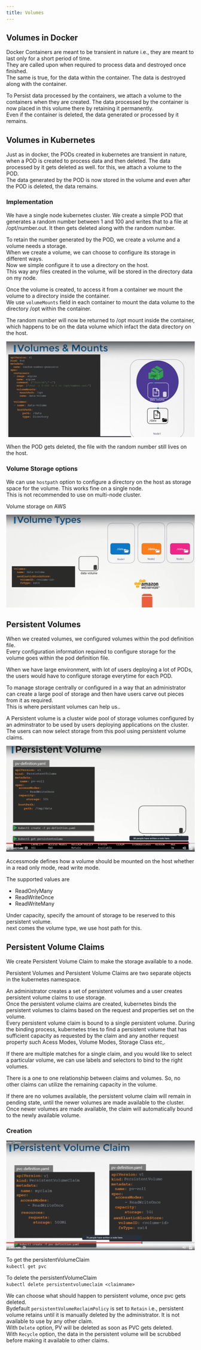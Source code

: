 ```yaml
---
title: Volumes
---
```


## Volumes in Docker

Docker Containers are meant to be transient in nature i.e., they are meant to last only for a short period of time.  
They are called upon when required to process data and destroyed once finished.  
The same is true, for the data within the container. The data is destroyed along with the container.  

To Persist data processed by the containers, we attach a volume to the containers when they are created. The data processed by the container is now placed in this volume there by retaining it permanently.   
Even if the container is deleted, the data generated or processed by it remains.  

## Volumes in Kubernetes

Just as in docker, the PODs created in kubernetes are transient in nature, when a POD is created to process data and then deleted. The data processed by it gets deleted as well. for this, we attach a volume to the POD.   
The data generated by the POD is now stored in the volume and even after the POD is deleted, the data remains. 

### Implementation

We have a single node kubernetes cluster. We create a simple POD that generates a random number between 1 and 100 and writes that to a file at /opt/number.out. It then gets deleted along with the random number.  

To retain the number generated by the POD, we create a volume and a volume needs a storage.  
When we create a volume, we can choose to configure its storage in different ways.  
Now we simple configure it to use a directory on the host.  
This way any files created in the volume, will be stored in the directory data on my node.   

Once the volume is created, to access it from a container we mount the volume to a directory inside the container.  
We use `volumeMounts` field in each container to mount the data volume to the directory /opt within the container. 

The random number will now be returned to /opt mount inside the container, which happens to be on the data volume which infact the data directory on the host.  

![volumes](./Screens/volumes.png)

When the POD gets deleted, the file with the random number still lives on the host.  

### Volume Storage options

We can use `hostpath` option to configure a directory on the host as storage space for the volume. This works fine on a single node.  
This is not recommended to use on multi-node cluster.  

Volume storage on AWS 

![volume-AWS](./Screens/volume-AWS.png)

## Persistent Volumes  

When we created volumes, we configured volumes within the pod definition file.  
Every configuration information required to configure storage for the volume goes within the pod definition file.  

When we have large environment, with lot of users deploying a lot of PODs, the users would have to configure storage everytime for each POD. 

To manage storage centrally or configured in a way that an administrator can create a large pool of storage and then have users carve out pieces from it as required.  
This is where persistant volumes can help us..  

A Persistent volume is a cluster wide pool of storage volumes configured by an adminstrator to be used by users deploying applications on the cluster.    
The users can now select storage from this pool using persistent volume claims.   

![per-volume](./Screens/per-volumes.png)

Accessmode defines how a volume should be mounted on the host whether in a read only mode, read write mode.   

The supported values are   

* ReadOnlyMany
* ReadWriteOnce
* ReadWriteMany  

Under capacity, specify the amount of storage to be reserved to this persistent volume.  
next comes the volume type, we use host path for this.  

## Persistent Volume Claims

We create Persistent Volume Claim to make the storage available to a node.  

Persistent Volumes and Persistent Volume Claims are two separate objects in the kubernetes namespace.  

An administrator creates a set of persistent volumes and a user creates persistent volume claims to use storage.  
Once the persistent volume claims are created, kubernetes binds the persistent volumes to claims based on the request and properties set on the volume.  
Every persistent volume claim is bound to a single persistent volume. During the binding process, kubernetes tries to find a persistent volume that has sufficient capacity as requested by the claim and any another request property such Acess Modes, Volume Modes, Storage Class etc,.  

If there are multiple matches for a single claim, and you would like to select a particular volume, we can use labels and selectors to bind to the right volumes.  

There is a one to one relationship between claims and volumes. So, no other claims can utilize the remaining capacity in the volume.   

If there are no volumes available, the persistent volume claim will remain in pending state, until the newer volumes are made available to the cluster. Once newer volumes are made available, the claim will automatically bound to the newly available volume.  

### Creation

![pvc](./Screens/pvc.png) 

To get the persistentVolumeClaim   
`kubectl get pvc`     

To delete the persistentVolumeClaim   
`kubectl delete persistentvolumeclaim <claimname>`   

We can choose what should happen to persistent volume, once pvc gets deleted.   
Bydefault `persistentVolumeReclaimPolicy` is set to `Retain` i.e., persistent volume retains until it is manually deleted by the administrator.  It is not available to use by any other claim.   
With `Delete` option, PV will be deleted as soon as PVC gets deleted.  
With `Recycle` option, the data in the persistent volume will be scrubbed before making it available to other claims.   

















